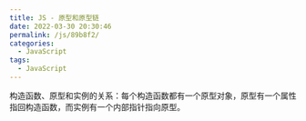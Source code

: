 ```yaml
---
title: JS - 原型和原型链
date: 2022-03-30 20:30:46
permalink: /js/89b8f2/
categories:
  - JavaScript
tags:
  - JavaScript
---
```

构造函数、原型和实例的关系：每个构造函数都有一个原型对象，原型有一个属性指回构造函数，而实例有一个内部指针指向原型。